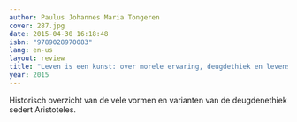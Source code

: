 ```yaml
---
author: Paulus Johannes Maria Tongeren
cover: 287.jpg
date: 2015-04-30 16:18:48
isbn: "9789028970083"
lang: en-us
layout: review
title: "Leven is een kunst: over morele ervaring, deugdethiek en levenskunst"
year: 2015
---
```


Historisch overzicht van de vele vormen en varianten van de deugdenethiek sedert Aristoteles.
